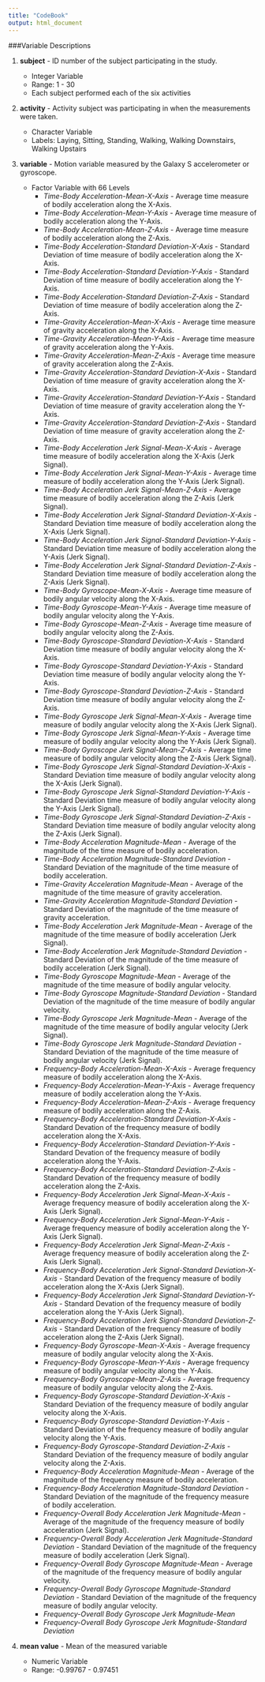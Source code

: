 ```yaml
---
title: "CodeBook"
output: html_document
---
```


###Variable Descriptions
1.	**subject** - ID number of the subject participating in the study.
    + Integer Variable
    + Range: 1 - 30
    + Each subject performed each of the six activities
2.	**activity** - Activity subject was participating in when the measurements were taken.
    + Character Variable
    + Labels: Laying, Sitting, Standing, Walking, Walking Downstairs, Walking Upstairs
3.	**variable** - Motion variable measured by the Galaxy S accelerometer or gyroscope.
    + Factor Variable with 66 Levels
        + *Time-Body Acceleration-Mean-X-Axis* - Average time measure of bodily acceleration along the X-Axis.
        + *Time-Body Acceleration-Mean-Y-Axis* - Average time measure of bodily acceleration along the Y-Axis.
        + *Time-Body Acceleration-Mean-Z-Axis* - Average time measure of bodily acceleration along the Z-Axis.
        + *Time-Body Acceleration-Standard Deviation-X-Axis* - Standard Deviation of time measure of bodily acceleration along the X-Axis.
        + *Time-Body Acceleration-Standard Deviation-Y-Axis* - Standard Deviation of time measure of bodily acceleration along the Y-Axis.
        + *Time-Body Acceleration-Standard Deviation-Z-Axis* - Standard Deviation of time measure of bodily acceleration along the Z-Axis.
        + *Time-Gravity Acceleration-Mean-X-Axis* - Average time measure of gravity acceleration along the X-Axis.
        + *Time-Gravity Acceleration-Mean-Y-Axis* - Average time measure of gravity acceleration along the Y-Axis.
        + *Time-Gravity Acceleration-Mean-Z-Axis* - Average time measure of gravity acceleration along the Z-Axis.
        + *Time-Gravity Acceleration-Standard Deviation-X-Axis* - Standard Deviation of time measure of gravity acceleration along the X-Axis.
        + *Time-Gravity Acceleration-Standard Deviation-Y-Axis* - Standard Deviation of time measure of gravity acceleration along the Y-Axis.
        + *Time-Gravity Acceleration-Standard Deviation-Z-Axis* - Standard Deviation of time measure of gravity acceleration along the Z-Axis.
        + *Time-Body Acceleration Jerk Signal-Mean-X-Axis* - Average time measure of bodily acceleration along the X-Axis (Jerk Signal).
        + *Time-Body Acceleration Jerk Signal-Mean-Y-Axis* - Average time measure of bodily acceleration along the Y-Axis (Jerk Signal).
        + *Time-Body Acceleration Jerk Signal-Mean-Z-Axis* - Average time measure of bodily acceleration along the Z-Axis (Jerk Signal).
        + *Time-Body Acceleration Jerk Signal-Standard Deviation-X-Axis* - Standard Deviation time measure of bodily acceleration along the X-Axis (Jerk Signal).
        + *Time-Body Acceleration Jerk Signal-Standard Deviation-Y-Axis* - Standard Deviation time measure of bodily acceleration along the Y-Axis (Jerk Signal).
        + *Time-Body Acceleration Jerk Signal-Standard Deviation-Z-Axis* - Standard Deviation time measure of bodily acceleration along the Z-Axis (Jerk Signal).
        + *Time-Body Gyroscope-Mean-X-Axis* - Average time measure of bodily angular velocity along the X-Axis.
        + *Time-Body Gyroscope-Mean-Y-Axis* - Average time measure of bodily angular velocity along the Y-Axis.
        + *Time-Body Gyroscope-Mean-Z-Axis* - Average time measure of bodily angular velocity along the Z-Axis.
        + *Time-Body Gyroscope-Standard Deviation-X-Axis* - Standard Deviation time measure of bodily angular velocity along the X-Axis.
        + *Time-Body Gyroscope-Standard Deviation-Y-Axis* - Standard Deviation time measure of bodily angular velocity along the Y-Axis.
        + *Time-Body Gyroscope-Standard Deviation-Z-Axis* - Standard Deviation time measure of bodily angular velocity along the Z-Axis.
        + *Time-Body Gyroscope Jerk Signal-Mean-X-Axis* - Average time measure of bodily angular velocity along the X-Axis (Jerk Signal).
        + *Time-Body Gyroscope Jerk Signal-Mean-Y-Axis* - Average time measure of bodily angular velocity along the Y-Axis (Jerk Signal).
        + *Time-Body Gyroscope Jerk Signal-Mean-Z-Axis* - Average time measure of bodily angular velocity along the Z-Axis (Jerk Signal).
        + *Time-Body Gyroscope Jerk Signal-Standard Deviation-X-Axis* - Standard Deviation time measure of bodily angular velocity along the X-Axis (Jerk Signal).
        + *Time-Body Gyroscope Jerk Signal-Standard Deviation-Y-Axis* - Standard Deviation time measure of bodily angular velocity along the Y-Axis (Jerk Signal).
        + *Time-Body Gyroscope Jerk Signal-Standard Deviation-Z-Axis* - Standard Deviation time measure of bodily angular velocity along the Z-Axis (Jerk Signal).
        + *Time-Body Acceleration Magnitude-Mean* - Average of the magnitude of the time measure of bodily acceleration.
        + *Time-Body Acceleration Magnitude-Standard Deviation* - Standard Deviation of the magnitude of the time measure of bodily acceleration.
        + *Time-Gravity Acceleration Magnitude-Mean* - Average of the magnitude of the time measure of gravity acceleration.
        + *Time-Gravity Acceleration Magnitude-Standard Deviation* - Standard Deviation of the magnitude of the time measure of gravity acceleration.
        + *Time-Body Acceleration Jerk Magnitude-Mean* - Average of the magnitude of the time measure of bodily acceleration (Jerk Signal).
        + *Time-Body Acceleration Jerk Magnitude-Standard Deviation* - Standard Deviation of the magnitude of the time measure of bodily acceleration (Jerk Signal).
        + *Time-Body Gyroscope Magnitude-Mean* - Average of the magnitude of the time measure of bodily angular velocity.
        + *Time-Body Gyroscope Magnitude-Standard Deviation* - Standard Deviation of the magnitude of the time measure of bodily angular velocity.                     
        + *Time-Body Gyroscope Jerk Magnitude-Mean* - Average of the magnitude of the time measure of bodily angular velocity (Jerk Signal).
        + *Time-Body Gyroscope Jerk Magnitude-Standard Deviation* - Standard Deviation of the magnitude of the time measure of bodily angular velocity (Jerk Signal).
        + *Frequency-Body Acceleration-Mean-X-Axis* - Average frequency measure of bodily acceleration along the X-Axis.
        + *Frequency-Body Acceleration-Mean-Y-Axis* - Average frequency measure of bodily acceleration along the Y-Axis.
        + *Frequency-Body Acceleration-Mean-Z-Axis* - Average frequency measure of bodily acceleration along the Z-Axis.
        + *Frequency-Body Acceleration-Standard Deviation-X-Axis* - Standard Devation of the frequency measure of bodily acceleration along the X-Axis.
        + *Frequency-Body Acceleration-Standard Deviation-Y-Axis* - Standard Devation of the frequency measure of bodily acceleration along the Y-Axis.
        + *Frequency-Body Acceleration-Standard Deviation-Z-Axis* - Standard Devation of the frequency measure of bodily acceleration along the Z-Axis.
        + *Frequency-Body Acceleration Jerk Signal-Mean-X-Axis* - Average frequency measure of bodily acceleration along the X-Axis (Jerk Signal).
        + *Frequency-Body Acceleration Jerk Signal-Mean-Y-Axis* - Average frequency measure of bodily acceleration along the Y-Axis (Jerk Signal).
        + *Frequency-Body Acceleration Jerk Signal-Mean-Z-Axis* - Average frequency measure of bodily acceleration along the Z-Axis (Jerk Signal).
        + *Frequency-Body Acceleration Jerk Signal-Standard Deviation-X-Axis* - Standard Devation of the frequency measure of bodily acceleration along the X-Axis (Jerk Signal).
        + *Frequency-Body Acceleration Jerk Signal-Standard Deviation-Y-Axis* - Standard Devation of the frequency measure of bodily acceleration along the Y-Axis (Jerk Signal).
        + *Frequency-Body Acceleration Jerk Signal-Standard Deviation-Z-Axis* - Standard Devation of the frequency measure of bodily acceleration along the Z-Axis (Jerk Signal).
        + *Frequency-Body Gyroscope-Mean-X-Axis* - Average frequency measure of bodily angular velocity along the X-Axis.
        + *Frequency-Body Gyroscope-Mean-Y-Axis* - Average frequency measure of bodily angular velocity along the Y-Axis.
        + *Frequency-Body Gyroscope-Mean-Z-Axis* - Average frequency measure of bodily angular velocity along the Z-Axis.
        + *Frequency-Body Gyroscope-Standard Deviation-X-Axis* - Standard Deviation of the frequency measure of bodily angular velocity along the X-Axis.
        + *Frequency-Body Gyroscope-Standard Deviation-Y-Axis* - Standard Deviation of the frequency measure of bodily angular velocity along the Y-Axis.
        + *Frequency-Body Gyroscope-Standard Deviation-Z-Axis* - Standard Deviation of the frequency measure of bodily angular velocity along the Z-Axis.
        + *Frequency-Body Acceleration Magnitude-Mean* - Average of the magnitude of the frequency measure of bodily acceleration.
        + *Frequency-Body Acceleration Magnitude-Standard Deviation* - Standard Deviation of the magnitude of the frequency measure of bodily acceleration.
        + *Frequency-Overall Body Acceleration Jerk Magnitude-Mean* - Average of the magnitude of the frequency measure of bodily acceleration (Jerk Signal).
        + *Frequency-Overall Body Acceleration Jerk Magnitude-Standard Deviation* - Standard Deviation of the magnitude of the frequency measure of bodily acceleration (Jerk Signal).
        + *Frequency-Overall Body Gyroscope Magnitude-Mean* - Average of the magnitude of the frequency measure of bodily angular velocity.
        + *Frequency-Overall Body Gyroscope Magnitude-Standard Deviation* - Standard Deviation of the magnitude of the frequency measure of bodily angular velocity.
        + *Frequency-Overall Body Gyroscope Jerk Magnitude-Mean* 
        + *Frequency-Overall Body Gyroscope Jerk Magnitude-Standard Deviation*  

4.  **mean value** - Mean of the measured variable
    + Numeric Variable
    + Range: -0.99767 - 0.97451